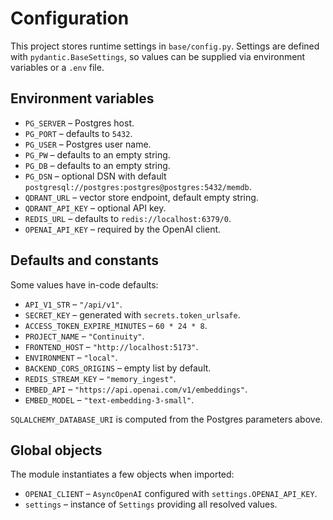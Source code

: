 # Configuration

This project stores runtime settings in `base/config.py`. Settings are defined with `pydantic.BaseSettings`, so values can be supplied via environment variables or a `.env` file.

## Environment variables

- `PG_SERVER` – Postgres host.
- `PG_PORT` – defaults to `5432`.
- `PG_USER` – Postgres user name.
- `PG_PW` – defaults to an empty string.
- `PG_DB` – defaults to an empty string.
- `PG_DSN` – optional DSN with default `postgresql://postgres:postgres@postgres:5432/memdb`.
- `QDRANT_URL` – vector store endpoint, default empty string.
- `QDRANT_API_KEY` – optional API key.
- `REDIS_URL` – defaults to `redis://localhost:6379/0`.
- `OPENAI_API_KEY` – required by the OpenAI client.

## Defaults and constants

Some values have in-code defaults:

- `API_V1_STR` – `"/api/v1"`.
- `SECRET_KEY` – generated with `secrets.token_urlsafe`.
- `ACCESS_TOKEN_EXPIRE_MINUTES` – `60 * 24 * 8`.
- `PROJECT_NAME` – `"Continuity"`.
- `FRONTEND_HOST` – `"http://localhost:5173"`.
- `ENVIRONMENT` – `"local"`.
- `BACKEND_CORS_ORIGINS` – empty list by default.
- `REDIS_STREAM_KEY` – `"memory_ingest"`.
- `EMBED_API` – `"https://api.openai.com/v1/embeddings"`.
- `EMBED_MODEL` – `"text-embedding-3-small"`.

`SQLALCHEMY_DATABASE_URI` is computed from the Postgres parameters above.

## Global objects

The module instantiates a few objects when imported:

- `OPENAI_CLIENT` – `AsyncOpenAI` configured with `settings.OPENAI_API_KEY`.
- `settings` – instance of `Settings` providing all resolved values.

